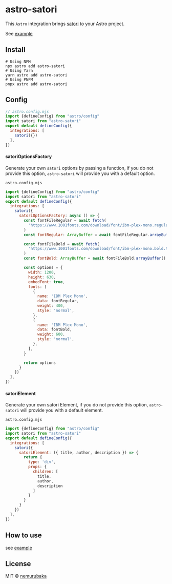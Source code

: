 # astro-satori

This `Astro` integration brings [satori](https://github.com/vercel/satori) to your Astro project.

See [example](/packages/playground/)

## Install

```shell
# Using NPM
npx astro add astro-satori
# Using Yarn
yarn astro add astro-satori
# Using PNPM
pnpx astro add astro-satori
```

## Config

```js
// astro.config.mjs
import {defineConfig} from "astro/config"
import satori from "astro-satori"
export default defineConfig({
  integrations: [
    satori({})
  ],
})
```

#### satoriOptionsFactory

Generate your own `satori` options by passing a function, if you do not provide this option, `astro-satori` will provide you with a default option.

`astro.config.mjs`

```js
import {defineConfig} from "astro/config"
import satori from "astro-satori"
export default defineConfig({
  integrations: [
    satori({
      satoriOptionsFactory: async () => {
        const fontFileRegular = await fetch(
          'https://www.1001fonts.com/download/font/ibm-plex-mono.regular.ttf'
        )
        const fontRegular: ArrayBuffer = await fontFileRegular.arrayBuffer()

        const fontFileBold = await fetch(
          'https://www.1001fonts.com/download/font/ibm-plex-mono.bold.ttf'
        )
        const fontBold: ArrayBuffer = await fontFileBold.arrayBuffer()

        const options = {
          width: 1200,
          height: 630,
          embedFont: true,
          fonts: [
            {
              name: 'IBM Plex Mono',
              data: fontRegular,
              weight: 400,
              style: 'normal',
            },
            {
              name: 'IBM Plex Mono',
              data: fontBold,
              weight: 600,
              style: 'normal',
            },
          ],
        }

        return options
      }
    })
  ],
})
```

#### satoriElement

Generate your own satori Element, if you do not provide this option, `astro-satori` will provide you with a default element.

`astro.config.mjs`

```js
import {defineConfig} from "astro/config"
import satori from "astro-satori"
export default defineConfig({
  integrations: [
    satori({
      satoriElement: ({ title, author, description }) => {
        return {
          type: 'div',
          props: {
            children: [
              title,
              author,
              description
            ]
          }
        }
      }
    })
  ],
})
```

## How to use

see [example](/packages/playground/)

## License

MIT &copy; [nemurubaka](https://github.com/cijiugechu)
